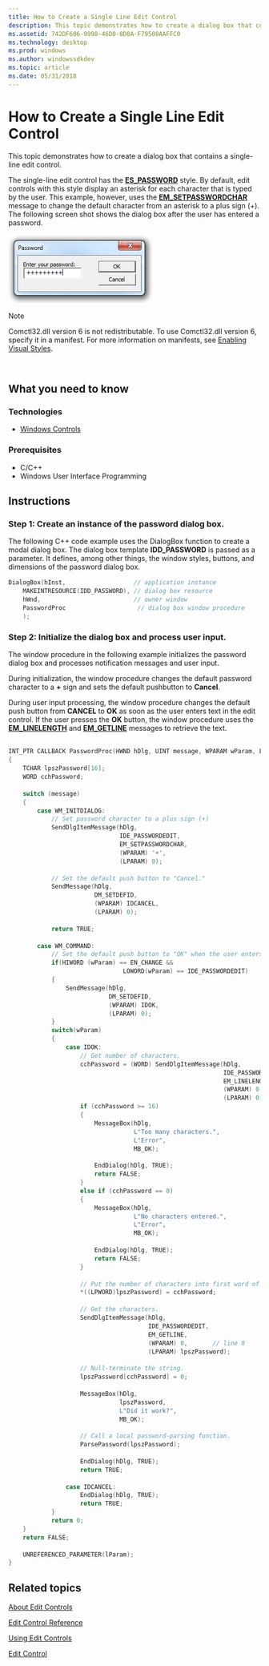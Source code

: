 ```yaml
---
title: How to Create a Single Line Edit Control
description: This topic demonstrates how to create a dialog box that contains a single-line edit control.
ms.assetid: 742DF606-9998-46D0-8D0A-F79508AAFFC0
ms.technology: desktop
ms.prod: windows
ms.author: windowssdkdev
ms.topic: article
ms.date: 05/31/2018
---
```


# How to Create a Single Line Edit Control

This topic demonstrates how to create a dialog box that contains a single-line edit control.

The single-line edit control has the [**ES\_PASSWORD**](edit-control-styles.md) style. By default, edit controls with this style display an asterisk for each character that is typed by the user. This example, however, uses the [**EM\_SETPASSWORDCHAR**](em-setpasswordchar.md) message to change the default character from an asterisk to a plus sign (+). The following screen shot shows the dialog box after the user has entered a password.

![screen shot of a dialog box containing an edit control for entering a password](images/passworddlg.png)

> [!Note]  
> Comctl32.dll version 6 is not redistributable. To use Comctl32.dll version 6, specify it in a manifest. For more information on manifests, see [Enabling Visual Styles](cookbook-overview.md).

 

## What you need to know

### Technologies

-   [Windows Controls](window-controls.md)

### Prerequisites

-   C/C++
-   Windows User Interface Programming

## Instructions

### Step 1: Create an instance of the password dialog box.

The following C++ code example uses the DialogBox function to create a modal dialog box. The dialog box template **IDD\_PASSWORD** is passed as a parameter. It defines, among other things, the window styles, buttons, and dimensions of the password dialog box.


```C++
DialogBox(hInst,                   // application instance
    MAKEINTRESOURCE(IDD_PASSWORD), // dialog box resource
    hWnd,                          // owner window
    PasswordProc                    // dialog box window procedure
    );
```



### Step 2: Initialize the dialog box and process user input.

The window procedure in the following example initializes the password dialog box and processes notification messages and user input.

During initialization, the window procedure changes the default password character to a **+** sign and sets the default pushbutton to **Cancel**.

During user input processing, the window procedure changes the default push button from **CANCEL** to **OK** as soon as the user enters text in the edit control. If the user presses the **OK** button, the window procedure uses the [**EM\_LINELENGTH**](em-linelength.md) and [**EM\_GETLINE**](em-getline.md) messages to retrieve the text.

## 


```C++
INT_PTR CALLBACK PasswordProc(HWND hDlg, UINT message, WPARAM wParam, LPARAM lParam) 
{ 
    TCHAR lpszPassword[16]; 
    WORD cchPassword; 

    switch (message) 
    { 
        case WM_INITDIALOG: 
            // Set password character to a plus sign (+) 
            SendDlgItemMessage(hDlg, 
                               IDE_PASSWORDEDIT, 
                               EM_SETPASSWORDCHAR, 
                               (WPARAM) '+', 
                               (LPARAM) 0); 

            // Set the default push button to "Cancel." 
            SendMessage(hDlg, 
                        DM_SETDEFID, 
                        (WPARAM) IDCANCEL, 
                        (LPARAM) 0); 

            return TRUE; 

        case WM_COMMAND: 
            // Set the default push button to "OK" when the user enters text. 
            if(HIWORD (wParam) == EN_CHANGE && 
                                LOWORD(wParam) == IDE_PASSWORDEDIT) 
            {
                SendMessage(hDlg, 
                            DM_SETDEFID, 
                            (WPARAM) IDOK, 
                            (LPARAM) 0); 
            }
            switch(wParam) 
            { 
                case IDOK: 
                    // Get number of characters. 
                    cchPassword = (WORD) SendDlgItemMessage(hDlg, 
                                                            IDE_PASSWORDEDIT, 
                                                            EM_LINELENGTH, 
                                                            (WPARAM) 0, 
                                                            (LPARAM) 0); 
                    if (cchPassword >= 16) 
                    { 
                        MessageBox(hDlg, 
                                   L"Too many characters.", 
                                   L"Error", 
                                   MB_OK); 

                        EndDialog(hDlg, TRUE); 
                        return FALSE; 
                    } 
                    else if (cchPassword == 0) 
                    { 
                        MessageBox(hDlg, 
                                   L"No characters entered.", 
                                   L"Error", 
                                   MB_OK); 

                        EndDialog(hDlg, TRUE); 
                        return FALSE; 
                    } 

                    // Put the number of characters into first word of buffer. 
                    *((LPWORD)lpszPassword) = cchPassword; 

                    // Get the characters. 
                    SendDlgItemMessage(hDlg, 
                                       IDE_PASSWORDEDIT, 
                                       EM_GETLINE, 
                                       (WPARAM) 0,       // line 0 
                                       (LPARAM) lpszPassword); 

                    // Null-terminate the string. 
                    lpszPassword[cchPassword] = 0; 

                    MessageBox(hDlg, 
                               lpszPassword, 
                               L"Did it work?", 
                               MB_OK); 

                    // Call a local password-parsing function. 
                    ParsePassword(lpszPassword); 

                    EndDialog(hDlg, TRUE); 
                    return TRUE; 

                case IDCANCEL: 
                    EndDialog(hDlg, TRUE); 
                    return TRUE; 
            } 
            return 0; 
    } 
    return FALSE; 
    
    UNREFERENCED_PARAMETER(lParam); 
}
```



## Related topics

<dl> <dt>

[About Edit Controls](about-edit-controls.md)
</dt> <dt>

[Edit Control Reference](bumper-edit-control-edit-control-reference.md)
</dt> <dt>

[Using Edit Controls](https://msdn.microsoft.com/library/windows/desktop/bb775462)
</dt> <dt>

[Edit Control](edit-controls.md)
</dt> </dl>

 

 




